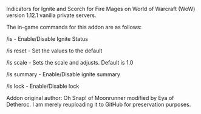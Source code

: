 Indicators for Ignite and Scorch for Fire Mages on World of Warcraft (WoW) version 1.12.1 vanilla private servers.

The in-game commands for this addon are as follows:

/is - Enable/Disable Ignite Status

/is reset - Set the values to the default

/is scale <value> - Sets the scale and adjusts. Default is 1.0

/is summary - Enable/Disable ignite summary

/is lock - Enable/Disable lock

Addon original author: Oh Snap! of Moonrunner modified by Eya of Detheroc. I am merely reuploading it to GitHub for preservation purposes.

